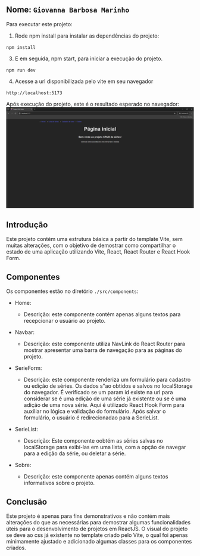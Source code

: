 ## Nome: `Giovanna Barbosa Marinho`

Para executar este projeto:

1. Rode npm install para instalar as dependências do projeto:


```
npm install
```

3. E em seguida, npm start, para iniciar a execução do projeto.

```
npm run dev
```
4. Acesse a url disponibilizada pelo vite em seu navegador

```
http://localhost:5173
```

Após execução do projeto, este é o resultado esperado no navegador:
![Imagem mostrando o resultado esperado ao rodar este projeto](./docs/home.png)

## Introdução

Este projeto contém uma estrutura básica a partir do template Vite, sem muitas alterações, com o objetivo de demostrar como compartilhar o estado de uma aplicação utilizando Vite, React, React Router e React Hook Form.

## Componentes

Os componentes estão no diretório `./src/components`:
- Home:
  - Descrição: este componente contém apenas alguns textos para recepcionar o usuário ao projeto.

- Navbar:
  - Descrição: este componente utiliza NavLink do React Router para mostrar apresentar uma barra de navegação para as páginas do projeto.

- SerieForm:
  - Descrição: este componente renderiza um formulário para cadastro ou edição de séries. Os dados s"ao obtidos e salvos no localStorage do navegador. É verificado se um param id existe na url para considerar se é uma edição de uma série já existente ou se é uma adição de uma nova série. Aqui é utilizado React Hook Form para auxiliar no lógica e validação do formulário. Após salvar o formulário, o usuário é redirecionadao para a SerieList.

- SerieList:
  - Descrição: Este componente oobtém as séries salvas no localStorage para exibí-las em uma lista, com a opção de navegar para a edição da série, ou deletar a série.

- Sobre:
  - Descrição: este componente apenas contém alguns textos informativos sobre o projeto.

## Conclusão

Este projeto é apenas para fins demonstrativos e não contém mais alterações do que as necessárias para demostrar algumas funcionalidades úteis para o desenvolvimento de projetos em ReactJS. O visual do projeto se deve ao css já existente no template criado pelo Vite, o qual foi apenas minimamente ajustado e adicionado algumas classes para os componentes criados.